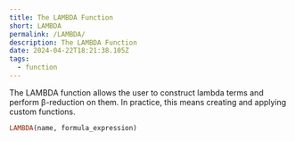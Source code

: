 ```yaml
---
title: The LAMBDA Function
short: LAMBDA
permalink: /LAMBDA/
description: The LAMBDA Function
date: 2024-04-22T18:21:38.105Z
tags:
  - function
---
```

The LAMBDA function allows the user to construct lambda terms and perform β-reduction on them. In practice, this means creating and applying custom functions.

```haskell
LAMBDA(name, formula_expression)
```